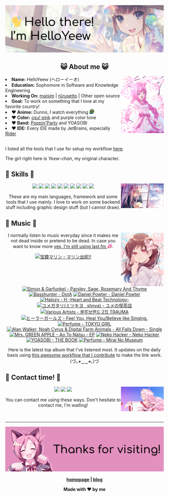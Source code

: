 <img src="welcome-banner.png" alt="Welcome!">

<h2 align="center">😺 About me 😺</h2> 
<img src="helloyeewchan.jpg" width="27%" align="right">
<li><b>Name:</b> HelloYeew (ヘローイーオ)</li>
<li><b>Education:</b> Sophomore in Software and Knowledge Engineering</li>
<li><b>Working On:</b> <a href="https://github.com/HelloYeew/maisim">maisim</a> | <a href="https://github.com/Rurusetto/rurusetto">rūrusetto</a> | Other open source</li>
<li><b>Goal:</b> To work on something that I love at my favorite country!</li>
<li><b>❤️ Anime:</b> Dunno, I watch everything <img src="twitch-emoji/YEP.png" width="3%" vertical-align="middle"></li>
<li><b>❤️ Color:</b> <a href="https://www.color-hex.com/color-palette/104633">osu! pink</a> and purple color tone</li>
<li><b>❤️ Band:</b> <a href="https://bandori.fandom.com/wiki/Poppin%27Party">Poppin'Party</a> and YOASOBI</li>
<li><b>❤️ IDE:</b> Every IDE made by JetBrains, especially <a href="https://www.jetbrains.com/rider/">Rider</a></li>
<br>

<p>I listed all the tools that I use for setup my workflow <a href="https://github.com/HelloYeew/workflow-setup">here</a>.</p>
<p>The girl right here is <i>Yeew-chan</i>, my original character.

## 📇 Skills 📇

<img src="knowledge-pic.png" width="27%" align="right">
<p align="center"><img src="https://img.shields.io/badge/-python-3776AB.svg?&style=for-the-badge&logo=python&logoColor=white"/> <img src="https://img.shields.io/badge/-django-092E20.svg?&style=for-the-badge&logo=django&logoColor=white"/> <img src="https://img.shields.io/badge/-csharp-239120.svg?&style=for-the-badge&logo=csharp&logoColor=white"/> <img src="https://img.shields.io/badge/java-007396.svg?&style=for-the-badge&logo=java&logoColor=white"/> <img src="https://img.shields.io/badge/-html5-E34F26.svg?&style=for-the-badge&logo=html5&logoColor=white"/> <img src="https://img.shields.io/badge/-css3-1572B6.svg?&style=for-the-badge&logo=css3&logoColor=white"/> <img src="https://img.shields.io/badge/-javascript-F7DF1E.svg?&style=for-the-badge&logo=javascript&logoColor=black"/> <img src="https://img.shields.io/badge/-nginx-009639.svg?&style=for-the-badge&logo=nginx&logoColor=white"/> <img src="https://img.shields.io/badge/-digitalocean-0080FF.svg?&style=for-the-badge&logo=digitalocean&logoColor=white"/> <img src="https://img.shields.io/badge/adobe%20photoshop%20-%2331A8FF.svg?&style=for-the-badge&logo=adobe%20photoshop&logoColor=white"/></p>

<p align="center">These are my main languages, framework and some tools that I use mainly. I love to work on some backend stuff including graphic design stuff (but I cannot draw).</p>

## 🎵 Music 🎵

<img src="music-pic.png" width="27%" align="right">

<p align="center">I normally listen to music everyday since it makes me not dead inside or pretend to be dead. In case you want to know more <a href="https://www.last.fm/user/HelloYeew">yes, I'm still using last.fm <img src="twitch-emoji/RainbowPlsFAST.gif" width="3%"></a>.</p>

<!-- lastfm -->
<p align="center"><a href="https://www.last.fm/music/%E5%AE%9D%E9%90%98%E3%83%9E%E3%83%AA%E3%83%B3/%E3%83%9E%E3%83%AA%E3%83%B3%E5%87%BA%E8%88%AA!!"><img src="https://lastfm.freetls.fastly.net/i/u/64s/850c79b7774463b2d63eeff8995a29c7.jpg" title="宝鐘マリン - マリン出航!!"></a> <a href="https://www.last.fm/music/Simon+&+Garfunkel/Parsley,+Sage,+Rosemary+And+Thyme"><img src="https://lastfm.freetls.fastly.net/i/u/64s/4f2f761bc740a6c8b3366c8bcb9477c6.jpg" title="Simon & Garfunkel - Parsley, Sage, Rosemary And Thyme"></a> <a href="https://www.last.fm/music/Basshunter/DotA"><img src="https://lastfm.freetls.fastly.net/i/u/64s/2a1d460b6fa749d397749fbbafc02378.jpg" title="Basshunter - DotA"></a> <a href="https://www.last.fm/music/Daniel+Powter/Daniel+Powter"><img src="https://lastfm.freetls.fastly.net/i/u/64s/30cc41f420ac00830158f06afec418c4.png" title="Daniel Powter - Daniel Powter"></a> <a href="https://www.last.fm/music/Halozy/H+-Heart+and+Beat+Technology-"><img src="https://lastfm.freetls.fastly.net/i/u/64s/b2e7c7ae58464879bac1356cf4e1b3b7.jpg" title="Halozy - H -Heart and Beat Technology-"></a> <a href="https://www.last.fm/music/%E3%83%A6%E3%83%A1%E3%82%AC%E3%82%BF%E3%83%AA(%E3%83%9F%E3%83%84%E3%82%AD%E3%83%A8+,+shnva)/%E3%83%A6%E3%83%A1%E3%81%AE%E5%96%AB%E8%8C%B6%E5%BA%97"><img src="https://lastfm.freetls.fastly.net/i/u/64s/a61f55afc4fb2356062c4df07cb90e6a.jpg" title="ユメガタリ(ミツキヨ , shnva) - ユメの喫茶店"></a> <a href="https://www.last.fm/music/Various+Artists/%EB%B8%94%EB%A3%A8%EB%B8%8C%EB%9E%9C%EB%93%9C+2%EC%A7%91+TRAUMA"><img src="https://lastfm.freetls.fastly.net/i/u/64s/fe55398e32d7dbe0923ed93afb687afa.jpg" title="Various Artists - 블루브랜드 2집 TRAUMA"></a> <a href="https://www.last.fm/music/%E3%83%92%E3%83%BC%E3%83%A9%E3%83%BC%E3%82%AC%E3%83%BC%E3%83%AB%E3%82%BA/Feel+You,+Heal+You%2FBelieve+like+Singing."><img src="https://lastfm.freetls.fastly.net/i/u/64s/f1003985ba9b84205f8f02da6b5e15ca.jpg" title="ヒーラーガールズ - Feel You, Heal You/Believe like Singing."></a> <a href="https://www.last.fm/music/Perfume/TOKYO+GIRL"><img src="https://lastfm.freetls.fastly.net/i/u/64s/0d1e7a78ed639657d47df8bc21ba4551.png" title="Perfume - TOKYO GIRL"></a> <a href="https://www.last.fm/music/Alan+Walker,+Noah+Cyrus+&+Digital+Farm+Animals/All+Falls+Down+-+Single"><img src="https://lastfm.freetls.fastly.net/i/u/64s/a179b7b23f6e26c9e971348a2d53741c.jpg" title="Alan Walker, Noah Cyrus & Digital Farm Animals - All Falls Down - Single"></a> <a href="https://www.last.fm/music/Mrs.+GREEN+APPLE/Ao+To+Natsu+-+EP"><img src="https://lastfm.freetls.fastly.net/i/u/64s/9573312503ccf3da30a3c96f0b4d07cd.jpg" title="Mrs. GREEN APPLE - Ao To Natsu - EP"></a> <a href="https://www.last.fm/music/Neko+Hacker/Neko+Hacker"><img src="https://lastfm.freetls.fastly.net/i/u/64s/05c84371ea35730151a4c684cbbff421.jpg" title="Neko Hacker - Neko Hacker"></a> <a href="https://www.last.fm/music/YOASOBI/THE+BOOK"><img src="https://lastfm.freetls.fastly.net/i/u/64s/fa296c5fe279315fbe5cbf3caee2d4b9.jpg" title="YOASOBI - THE BOOK"></a> <a href="https://www.last.fm/music/Perfume/Mirai+No+Museum"><img src="https://lastfm.freetls.fastly.net/i/u/64s/12d07bf5b0d14b1bb122f1c00b66087d.jpg" title="Perfume - Mirai No Museum"></a> </p>

<p align="center">Here is the latest top album that I've listened most. It updates on the daily basis using <a href="https://github.com/melipass/lastfm-to-markdown/">this awesome workflow that I contribute</a> to make the link work. (づ｡◕‿‿◕｡)づ</p>

## 📝 Contact time! 📝

<img src="contact-pic.png" width="27%" align="right">

<p align="center"><a href="https://twitter.com/nonggummud" target="_blank"><img src="https://img.shields.io/badge/-nonggummud-1DA1F2.svg?&style=for-the-badge&logo=Twitter&logoColor=white"/></a> <img src="https://img.shields.io/badge/-helloyeew%232740-5865F2.svg?&style=for-the-badge&logo=Discord&logoColor=white"/> <a href="https://www.linkedin.com/in/helloyeew" target="_blank"><img src="https://img.shields.io/badge/-helloyeew-0A66C2.svg?&style=for-the-badge&logo=linkedin&logoColor=white"/></a></p>

<p align="center">You can contact me using these ways. Don't hesitate to contact me, I'm waiting!</p>
<br>

---

<img src="bye-banner.png" alt="Thanks for visiting!">

<p align="center"><b><a href="https://www.helloyeew.dev">homepage</a> | <b><a href="https://story.helloyeew.dev/">blog</a></p>

<p align="center">Made with ❤️ by me</p>

